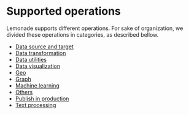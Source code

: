 # Supported operations

Lemonade supports different operations. For sake of organization, we divided 
these operations in categories, as described bellow.

* [Data source and target](Data%20source%20and%20target/Data-source-and-target.md)
* [Data transformation](Data%20transformation/Data-transformation.md)
* [Data utilities](Data%20utilities/Data-utilities.md)
* [Data visualization](Data%20visualization/Data-visualization.md)
* [Geo](Geo/Geo.md)
* [Graph](Graph/Graph.md)
* [Machine learning](Machine%20learning/Machine-learning.md)
* [Others](Others/Others.md)
* [Publish in production](Publish%20in%20production/Publish-in-production.md)
* [Text processing](Text%20processing/Text-processing.md)

